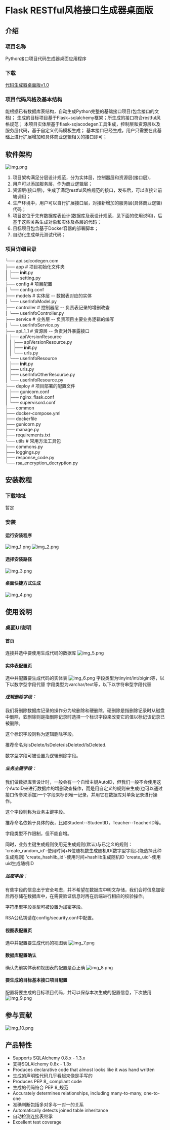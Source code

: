 # Flask RESTful风格接口生成器桌面版

## 介绍
### 项目名称
Python接口项目代码生成器桌面应用程序

### 下载
<a href="https://gitee.com/ncepu-bj/Flask_RESTfulAPI_Codegen_Application/releases/tag/v1.0" target="_blank">代码生成器桌面版v1.0</a>

### 项目代码风格及基本结构
能根据已有数据库表结构，自动生成Python完整的基础接口项目(包含接口的文档)；
生成的目标项目基于Flask+sqlalchemy框架；所生成的接口符合restful风格规范；
本项目实体层基于flask-sqlacodegen工具生成，控制层和资源层以及服务层代码，基于自定义代码模板生成；
基本接口已经生成，用户只需要在此基础上进行扩展增加和具体商业逻辑相关的接口即可；

## 软件架构
![img.png](image/img.png)
1. 项目架构满足分层设计规范，分为实体层，控制器层和资源层(接口层)，
2. 用户可以添加服务层，作为商业逻辑层；
3. 资源层(接口层)，生成了满足restful风格规范的接口，发布后，可以直接让前端调用；
4. 生产环境中，用户可以自行扩展接口层，对接新增加的服务层(具体商业逻辑)代码；
5. 项目定位于先有数据库表设计(数据库及表设计规范，见下面的使用说明)，后基于这些关系生成对象和实体及各层的代码；
6. 目标项目包含基于Docker容器的部署脚本；
7. 自动化生成单元测试代码；
### 项目详细目录
└── api.sqlcodegen.com  
    ├── app  # 项目初始化文件夹  
    │   ├── __init__.py  
    │   └── setting.py  
    ├── config  # 项目配置  
    │   └── config.conf  
    ├── models # 实体层 -- 数据表对应的实体  
    │   └── userInfoModel.py  
    ├── controller  # 控制器层 -- 负责表记录的增删改查  
    │   └── userInfoController.py  
    ├── service  # 业务层 -- 负责项目主要业务逻辑的编写  
    │   └── userInfoService.py  
    ├── api_1_1  # 资源层 -- 负责对外暴露接口  
    │   ├── apiVersionResource  
    │   │   ├── apiVersionResource.py  
    │   │   ├── __init__.py  
    │   │   └── urls.py  
    │   └── userInfoResource  
    │       ├── __init__.py  
    │       ├── urls.py  
    │       ├── userInfoOtherResource.py  
    │       └── userInfoResource.py   
    ├── deploy  # 项目部署的配置文件  
    │   ├── gunicorn.conf  
    │   ├── nginx_flask.conf  
    │   └── supervisord.conf  
    ├── common  
    ├── docker-compose.yml  
    ├── dockerfile  
    ├── gunicorn.py  
    ├── manage.py  
    ├── requirements.txt  
    └── utils  # 常用方法工具包  
        ├── commons.py  
        ├── loggings.py  
        ├── response_code.py  
        └── rsa_encryption_decryption.py  
## 安装教程

### 下载地址
暂定
### 安装
#### 运行安装程序
![img_1.png](image/img_1.png)
![img_2.png](image/img_2.png)

#### 选择安装路径
![img_3.png](image/img_3.png)
#### 桌面快捷方式生成
![img_4.png](image/img_4.png)

## 使用说明

### 桌面UI说明
#### 首页
连接并选中要使用生成代码的数据库
![img_5.png](image/img_5.png)
#### 实体表配置页
选中并配置要生成代码的实体表
![img_6.png](image/img_6.png)
字段类型为tinyint/int/bigint等，以下以数字型字段代替
字段类型为varchar/text等，以下以字符串型字段代替

##### 逻辑删除字段：

我们将删除数据库记录的操作分为软删除和硬删除，硬删除是指删除记录时从磁盘中删除，软删除则是指删除记录时选择一个标识字段来改变它的值以标记该记录已被删除。

这个标识字段则称为逻辑删除字段。

推荐命名为isDelete/IsDelete/isDeleted/IsDeleted.

数字型字段可被设置为逻辑删除字段。

##### 业务主键字段：

我们做数据库表设计时，一般会有一个自增主键AutoID，但我们一般不会使用这个AutoID来进行数据库的增删改查操作，而是用自定义的规则来生成(也可以通过接口传参来添加)一个字段来标识唯一记录，并用它在数据库对单条记录进行操作。

这个字段则称为业务主键字段。

推荐命名依赖于具体的表，比如Student--StudentID，Teacher--TeacherID等。

字段类型不作限制，但不能自增。

同时，业务主键生成规则使用无生成规则(默认)与已定义的规则：
'create_random_id'-使用时间+N位随机数生成随机ID(数字型字段只能选择此种生成规则)
'create_hashlib_id'-使用时间+hashlib生成随机ID
'create_uid'-使用uid生成随机ID

##### 加密字段：

有些字段的信息出于安全考虑，并不希望在数据库中明文存储，我们会将信息加密后再存储在数据库中，在需要验证信息时再在后端进行相应的校验操作。

字符串型字段类型可被设置为加密字段。

RSA公私钥请在config/security.conf中配置。
#### 视图表配置页
选中并配置要生成代码的视图表
![img_7.png](image/img_7.png)
#### 数据库配置确认
确认先前实体表和视图表的配置是否正确
![img_8.png](image/img_8.png)
#### 要生成的目标基本接口项目配置
配置将要生成的目标项目代码，并可以保存本次生成的配置信息，下次使用
![img_9.png](image/img_9.png)

## 参与贡献

![img_10.png](image/img_10.png)


## 产品特性

+ Supports SQLAlchemy 0.8.x - 1.3.x
+ 支持SQLAlchemy 0.8x - 1.3x
+ Produces declarative code that almost looks like it was hand written
+ 生成的声明性代码几乎看起来像是手写的
+ Produces PEP 8_ compliant code
+ 生成的代码符合 PEP 8_规范
+ Accurately determines relationships, including many-to-many, one-to-one
+ 准确判断包括多对多与一对一的关系
+ Automatically detects joined table inheritance
+ 自动检测连接表继承
+ Excellent test coverage
